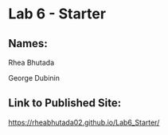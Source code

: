 # Lab 6 - Starter
## Names:
Rhea Bhutada

George Dubinin

## Link to Published Site:
https://rheabhutada02.github.io/Lab6_Starter/
